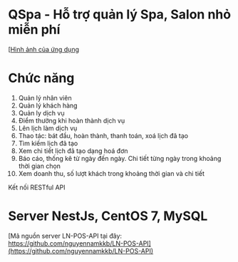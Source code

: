 # QSpa - Hỗ trợ quản lý Spa, Salon nhỏ miễn phí
[[Hình ảnh của ứng dụng](https://drive.google.com/drive/folders/1-B6Grujemh3SQk8aHv67V_avWw1qrJ2S?usp=sharing)

# Chức năng
1. Quản lý nhân viên
2. Quản lý khách hàng
3. Quản ly dịch vụ
4. Điểm thưởng khi hoàn thành dịch vụ
5. Lên lịch làm dịch vụ
6. Thao tác: bát đầu, hoàn thành, thanh toán, xoá lịch đã tạo
7. Tìm kiếm lịch đã tạo
8. Xem chi tiết lịch đã tạo dạng hoá đơn
9. Báo cáo, thống kê từ ngày đến ngày. Chi tiết từng ngày trong khoảng thời gian chọn
10. Xem doanh thu, số lượt khách trong khoảng thời gian và chi tiết

Kết nối RESTful API

# Server NestJs, CentOS 7, MySQL
[Mã nguồn server LN-POS-API tại đây: https://github.com/nguyennamkkb/LN-POS-API](https://github.com/nguyennamkkb/LN-POS-API)
